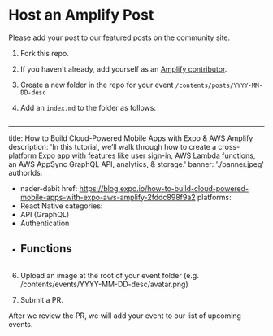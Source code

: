 # Host an Amplify Post

Please add your post to our featured posts on the community site.

1. Fork this repo.
2. If you haven't already, add yourself as an [Amplify contributor](https://github.com/aws-amplify/community/tree/master/content/contributors).
3. Create a new folder in the repo for your event `/contents/posts/YYYY-MM-DD-desc` 
4. Add an `index.md` to the folder as follows:

    ```
---
title: How to Build Cloud-Powered Mobile Apps with Expo & AWS Amplify
description: 'In this tutorial, we’ll walk through how to create a cross-platform Expo app with features like user sign-in, AWS Lambda functions, an AWS AppSync GraphQL API, analytics, & storage.'
banner: './banner.jpeg'
authorIds:
  - nader-dabit
href: https://blog.expo.io/how-to-build-cloud-powered-mobile-apps-with-expo-aws-amplify-2fddc898f9a2
platforms:
  - React Native
categories:
  - API (GraphQL)
  - Authentication
  - Functions
    ---
    ```
6. Upload an image at the root of your event folder (e.g. /contents/events/YYYY-MM-DD-desc/avatar.png) 

7. Submit a PR.

After we review the PR, we will add your event to our list of upcoming events.
